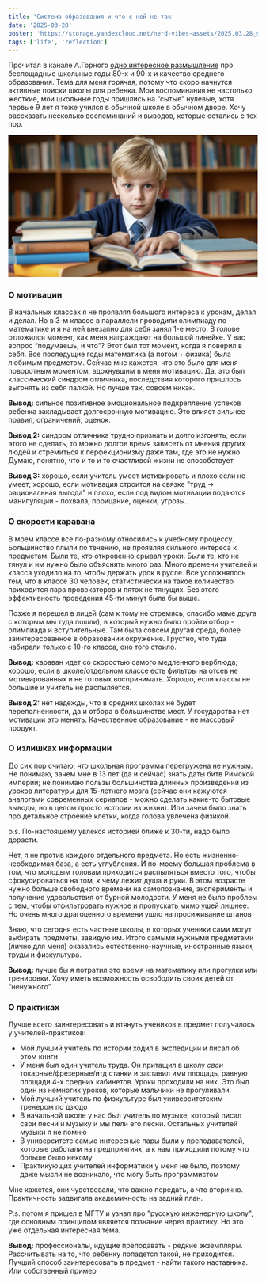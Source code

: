 ```yaml
---
title: 'Система образования и что с ней не так'
date: '2025-03-28'
poster: 'https://storage.yandexcloud.net/nerd-vibes-assets/2025.03.28_school/min.webp'
tags: ['life', 'reflection']
---
```


Прочитал в канале А.Горного [одно интересное размышление](https://t.me/startupoftheday/4310) про беспощадные школьные годы 80-x и 90-х и качество среднего образования. Тема для меня горячая, потому что скоро начнутся активные поиски школы для ребенка. Мои воспоминания не настолько жесткие, мои школьные годы пришлись на “сытые” нулевые, хотя первые 9 лет я тоже учился в обычной школе в обычном дворе. Хочу рассказать несколько воспоминаний и выводов, которые остались с тех пор.

![Уставший школьник](https://github.com/mmarashan/blog.pages/blob/main/images/blog/2025.03.28_school/1.webp?raw=true)


### О мотивации

В начальных классах я не проявлял большого интереса к урокам, делал и делал. Но в 3-м классе в параллели проводили олимпиаду по математике и я на ней внезапно для себя занял 1-е место. В голове отложился момент, как меня награждают на большой линейке. У вас вопрос “подумаешь, и что”? Этот был тот момент, когда я поверил в себя. Все последущие годы математика (а потом + физика) была любимым предметом. Сейчас мне кажется, что это было для меня поворотным моментом, вдохнувшим в меня мотивацию. Да, это был классический синдром отличника, последствия которого пришлось выгонять из себя палкой. Но лучше так, совсем никак.

**Вывод:** сильное позитивное эмоциональное подкрепление успехов ребенка закладывает долгосрочную мотивацию. Это влияет сильнее правил, ограничений, оценок.

**Вывод 2:** синдром отличника трудно признать и долго изгонять; если этого не сделать, то можно долгое время зависеть от мнения других людей и стремиться к перфекционизму даже там, где это не нужно. Думаю, понятно, что и то и то счастливой жизни не способствует

**Вывод 3:** хорошо, если учитель умеет мотивировать и плохо если не умеет; хорошо, если мотивация строится на связке "труд -> рациональная выгода" и плохо, если под видом мотивации подаются манипуляции - похвала, порицание, оценки, угрозы.

<h3>О скорости каравана</h3>

В моем классе все по-разному относились к учебному процессу. Большинство плыли по течению, не проявляя сильного интереса к предметам. Были те, кто откровенно срывал уроки. Были те, кто не тянул и им нужно было объяснять много раз. Много времени учителей и класса уходило на то, чтобы держать урок в русле. Все усложнялось тем, что в классе 30 человек, статистически на такое количество приходится пара провокаторов и пяток не тянущих. Без этого эффективность проведения 45-ти минут была бы выше.

Позже я перешел в лицей (сам к тому не стремясь, спасибо маме друга с которым мы туда пошли), в который нужно было пройти отбор - олимпиада и вступительные. Там была совсем другая среда, более заинтересованное в образовании окружение. Грустно, что туда набирали только с 10-го класса, оно того стоило.

**Вывод:** караван идет со скоростью самого медленного верблюда; хорошо, если в школе/отдельном классе есть фильтры на отсев не мотивированных и не готовых воспринимать. Хорошо, если классы не большие и учитель не распыляется.

**Вывод 2:** нет надежды, что в средних школах не будет переполненности, да и отбора в большинстве мест. У государства нет мотивации это менять. Качественное образование - не массовый продукт.

### О излишках информации

До сих пор считаю, что школьная программа перегружена не нужным. Не понимаю, зачем мне в 13 лет (да и сейчас) знать даты битв Римской империи; не понимаю пользы большинства длинных произведений из уроков литературы для 15-летнего мозга (сейчас они кажуются аналогами современных сериалов - можно сделать какие-то бытовые выводы, но в целом просто истории из жизни). Или зачем было знать про детальное строение клетки, когда голова увлечена физикой.

p.s. По-настоящему увлекся историей ближе к 30-ти, надо было дорасти.

Нет, я не против каждого отдельного предмета. Но есть жизненно-необходимая база, а есть углубления. И по-моему большая проблема в том, что молодым головам приходится распыляться вместо того, чтобы сфокусироваться на том, к чему лежит душа и руки. В этом возрасте нужно больше свободного времени на самопознание, эксперименты и получение удовольствия от бурной молодости. У меня не было проблем с тем, чтобы отфильтровать нужное и пропускать мимо ушей лишнее. Но очень много драгоценного времени ушло на просиживание штанов

Знаю, что сегодня есть частные школы, в которых ученики сами могут выбирать предметы, завидую им. Итого самыми нужными предметами (лично для меня) оказались естественно-научные, иностранные языки, труды и физкультура.

**Вывод:** лучше бы я потратил это время на математику или прогулки или тренировки. Хочу иметь возможность освободить своих детей от “ненужного”. 

### О практиках

Лучше всего заинтересовать и втянуть учеников в предмет получалось у учителей-практиков:

- Мой лучший учитель по истории ходил в экспедиции и писал об этом книги
- У меня был один учитель труда. Он притащил в школу *свои* токарные/фрезерные/итд станки и заставил ими площадь, равную площади 4-х средних кабинетов. Уроки проходили на них. Это был один из немногих уроков, которые мальчики не прогуливали.
- Мой лучший учитель по физкультуре был университетским тренером по дзюдо
- В начальной школе у нас был учитель по музыке, который писал свои песни и музыку и мы пели его песни. Остальных учителей музыки я не помню 
- В университете самые интересные пары были у преподавателей, которые работали на предприятиях, а к нам приходили потому что больше было некому
- Практикующих учителей информатики у меня не было, поэтому даже мысли не возникало, что могу быть программистом

Мне кажется, они чувствовали, что важно передать, а что вторично. Практичность задвигала академичность на задний план.

P.s. потом я пришел в МГТУ и узнал про "русскую инженерную школу", где основным принципом является познание через практику. Но это уже отдельная интересная тема.

**Вывод:** профессионалы, идущие преподавать - редкие экземпляры. Рассчитывать на то, что ребенку попадется такой, не приходится. Лучший способ заинтересовать в предмет - найти такого наставника. Или собственный пример